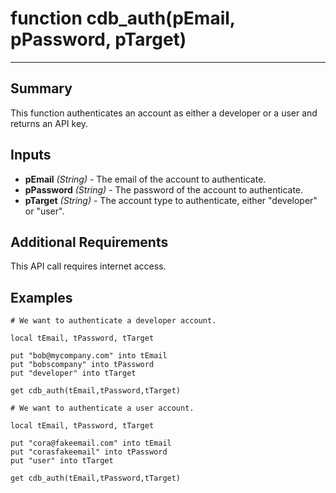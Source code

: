 # function cdb_auth(pEmail, pPassword, pTarget)

---
## Summary
This function authenticates an account as either a developer or a user and returns an API key.

## Inputs
* **pEmail** *(String)* - The email of the account to authenticate.
* **pPassword** *(String)* - The password of the account to authenticate.
* **pTarget** *(String)* - The account type to authenticate, either "developer" or "user".


## Additional Requirements
This API call requires internet access.


## Examples
```livecodeserver
# We want to authenticate a developer account.

local tEmail, tPassword, tTarget

put "bob@mycompany.com" into tEmail
put "bobscompany" into tPassword
put "developer" into tTarget

get cdb_auth(tEmail,tPassword,tTarget)
```
```livecodeserver
# We want to authenticate a user account.

local tEmail, tPassword, tTarget

put "cora@fakeemail.com" into tEmail
put "corasfakeemail" into tPassword
put "user" into tTarget

get cdb_auth(tEmail,tPassword,tTarget)
```